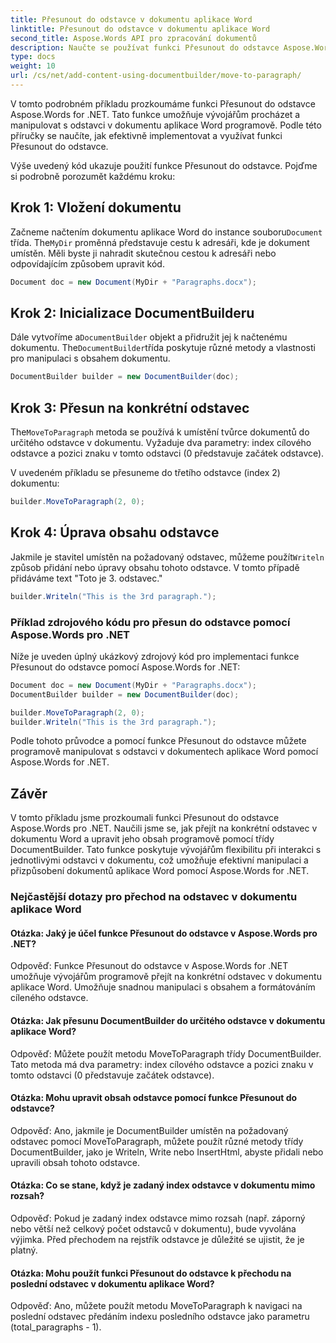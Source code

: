 ```yaml
---
title: Přesunout do odstavce v dokumentu aplikace Word
linktitle: Přesunout do odstavce v dokumentu aplikace Word
second_title: Aspose.Words API pro zpracování dokumentů
description: Naučte se používat funkci Přesunout do odstavce Aspose.Words for .NET k programové navigaci a manipulaci s odstavci v dokumentech aplikace Word.
type: docs
weight: 10
url: /cs/net/add-content-using-documentbuilder/move-to-paragraph/
---
```

V tomto podrobném příkladu prozkoumáme funkci Přesunout do odstavce Aspose.Words for .NET. Tato funkce umožňuje vývojářům procházet a manipulovat s odstavci v dokumentu aplikace Word programově. Podle této příručky se naučíte, jak efektivně implementovat a využívat funkci Přesunout do odstavce.

Výše uvedený kód ukazuje použití funkce Přesunout do odstavce. Pojďme si podrobně porozumět každému kroku:

## Krok 1: Vložení dokumentu

 Začneme načtením dokumentu aplikace Word do instance souboru`Document` třída. The`MyDir` proměnná představuje cestu k adresáři, kde je dokument umístěn. Měli byste ji nahradit skutečnou cestou k adresáři nebo odpovídajícím způsobem upravit kód.

```csharp
Document doc = new Document(MyDir + "Paragraphs.docx");
```

## Krok 2: Inicializace DocumentBuilderu

 Dále vytvoříme a`DocumentBuilder` objekt a přidružit jej k načtenému dokumentu. The`DocumentBuilder`třída poskytuje různé metody a vlastnosti pro manipulaci s obsahem dokumentu.

```csharp
DocumentBuilder builder = new DocumentBuilder(doc);
```

## Krok 3: Přesun na konkrétní odstavec

 The`MoveToParagraph` metoda se používá k umístění tvůrce dokumentů do určitého odstavce v dokumentu. Vyžaduje dva parametry: index cílového odstavce a pozici znaku v tomto odstavci (0 představuje začátek odstavce).

V uvedeném příkladu se přesuneme do třetího odstavce (index 2) dokumentu:

```csharp
builder.MoveToParagraph(2, 0);
```

## Krok 4: Úprava obsahu odstavce

 Jakmile je stavitel umístěn na požadovaný odstavec, můžeme použít`Writeln` způsob přidání nebo úpravy obsahu tohoto odstavce. V tomto případě přidáváme text "Toto je 3. odstavec."

```csharp
builder.Writeln("This is the 3rd paragraph.");
```

### Příklad zdrojového kódu pro přesun do odstavce pomocí Aspose.Words pro .NET

Níže je uveden úplný ukázkový zdrojový kód pro implementaci funkce Přesunout do odstavce pomocí Aspose.Words for .NET:

```csharp
Document doc = new Document(MyDir + "Paragraphs.docx");
DocumentBuilder builder = new DocumentBuilder(doc);

builder.MoveToParagraph(2, 0);
builder.Writeln("This is the 3rd paragraph.");
```

Podle tohoto průvodce a pomocí funkce Přesunout do odstavce můžete programově manipulovat s odstavci v dokumentech aplikace Word pomocí Aspose.Words for .NET.


## Závěr

V tomto příkladu jsme prozkoumali funkci Přesunout do odstavce Aspose.Words pro .NET. Naučili jsme se, jak přejít na konkrétní odstavec v dokumentu Word a upravit jeho obsah programově pomocí třídy DocumentBuilder. Tato funkce poskytuje vývojářům flexibilitu při interakci s jednotlivými odstavci v dokumentu, což umožňuje efektivní manipulaci a přizpůsobení dokumentů aplikace Word pomocí Aspose.Words for .NET.

### Nejčastější dotazy pro přechod na odstavec v dokumentu aplikace Word

#### Otázka: Jaký je účel funkce Přesunout do odstavce v Aspose.Words pro .NET?

Odpověď: Funkce Přesunout do odstavce v Aspose.Words for .NET umožňuje vývojářům programově přejít na konkrétní odstavec v dokumentu aplikace Word. Umožňuje snadnou manipulaci s obsahem a formátováním cíleného odstavce.

#### Otázka: Jak přesunu DocumentBuilder do určitého odstavce v dokumentu aplikace Word?

Odpověď: Můžete použít metodu MoveToParagraph třídy DocumentBuilder. Tato metoda má dva parametry: index cílového odstavce a pozici znaku v tomto odstavci (0 představuje začátek odstavce).

#### Otázka: Mohu upravit obsah odstavce pomocí funkce Přesunout do odstavce?

Odpověď: Ano, jakmile je DocumentBuilder umístěn na požadovaný odstavec pomocí MoveToParagraph, můžete použít různé metody třídy DocumentBuilder, jako je Writeln, Write nebo InsertHtml, abyste přidali nebo upravili obsah tohoto odstavce.

#### Otázka: Co se stane, když je zadaný index odstavce v dokumentu mimo rozsah?

Odpověď: Pokud je zadaný index odstavce mimo rozsah (např. záporný nebo větší než celkový počet odstavců v dokumentu), bude vyvolána výjimka. Před přechodem na rejstřík odstavce je důležité se ujistit, že je platný.

#### Otázka: Mohu použít funkci Přesunout do odstavce k přechodu na poslední odstavec v dokumentu aplikace Word?

Odpověď: Ano, můžete použít metodu MoveToParagraph k navigaci na poslední odstavec předáním indexu posledního odstavce jako parametru (total_paragraphs - 1).